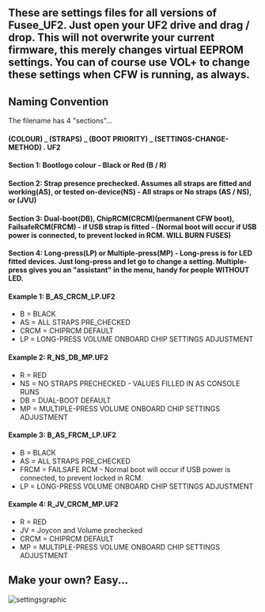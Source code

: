 ## These are settings files for all versions of Fusee_UF2. Just open your UF2 drive and drag / drop. This will not overwrite your current firmware, this merely changes virtual EEPROM settings. You can of course use VOL+ to change these settings when CFW is running, as always.

## Naming Convention

The filename has 4 "sections"...

#### (COLOUR) _ (STRAPS) _ (BOOT PRIORITY) _ (SETTINGS-CHANGE-METHOD) . UF2

#### Section 1: Bootlogo colour - Black or Red (B / R)

#### Section 2: Strap presence prechecked. Assumes all straps are fitted and working(AS), or tested on-device(NS) - All straps or No straps (AS / NS), or (JVU)

#### Section 3: Dual-boot(DB), ChipRCM(CRCM)(permanent CFW boot), FailsafeRCM(FRCM) - if USB strap is fitted - (Normal boot will occur if USB power is connected, to prevent locked in RCM. WILL BURN FUSES)

#### Section 4: Long-press(LP) or Multiple-press(MP) - Long-press is for LED fitted devices. Just long-press and let go to change a setting. Multiple-press gives you an "assistant" in the menu, handy for people WITHOUT LED.

#### Example 1: B_AS_CRCM_LP.UF2
- B = BLACK
- AS = ALL STRAPS PRE_CHECKED
- CRCM = CHIPRCM DEFAULT
- LP = LONG-PRESS VOLUME ONBOARD CHIP SETTINGS ADJUSTMENT

#### Example 2: R_NS_DB_MP.UF2
- R = RED
- NS = NO STRAPS PRECHECKED - VALUES FILLED IN AS CONSOLE RUNS
- DB = DUAL-BOOT DEFAULT
- MP = MULTIPLE-PRESS VOLUME ONBOARD CHIP SETTINGS ADJUSTMENT

#### Example 3: B_AS_FRCM_LP.UF2
- B = BLACK
- AS = ALL STRAPS PRE_CHECKED
- FRCM = FAILSAFE RCM - Normal boot will occur if USB power is connected, to prevent locked in RCM.
- LP = LONG-PRESS VOLUME ONBOARD CHIP SETTINGS ADJUSTMENT

#### Example 4: R_JV_CRCM_MP.UF2
- R = RED
- JV = Joycon and Volume prechecked
- CRCM = CHIPRCM DEFAULT
- MP = MULTIPLE-PRESS VOLUME ONBOARD CHIP SETTINGS ADJUSTMENT

## Make your own? Easy...
![settingsgraphic](https://user-images.githubusercontent.com/41282276/172063223-b871ea17-300f-4d7d-8770-103b904becbc.jpg)
